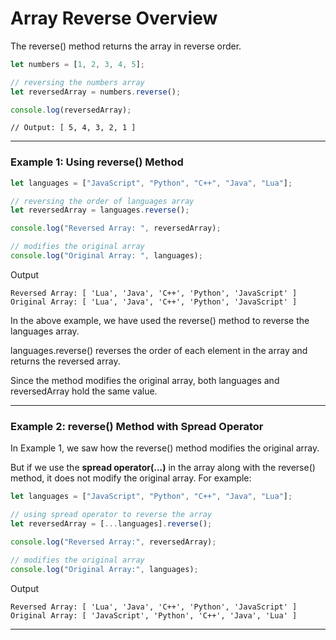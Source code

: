 # Array Reverse Overview
The reverse() method returns the array in reverse order.

```js
let numbers = [1, 2, 3, 4, 5];

// reversing the numbers array
let reversedArray = numbers.reverse();

console.log(reversedArray);
```

```
// Output: [ 5, 4, 3, 2, 1 ]
```

***

### Example 1: Using reverse() Method

```js
let languages = ["JavaScript", "Python", "C++", "Java", "Lua"];

// reversing the order of languages array
let reversedArray = languages.reverse();

console.log("Reversed Array: ", reversedArray);

// modifies the original array
console.log("Original Array: ", languages);
```

Output

```
Reversed Array: [ 'Lua', 'Java', 'C++', 'Python', 'JavaScript' ]
Original Array: [ 'Lua', 'Java', 'C++', 'Python', 'JavaScript' ]
```

In the above example, we have used the reverse() method to reverse the languages array.

languages.reverse() reverses the order of each element in the array and returns the reversed array.

Since the method modifies the original array, both languages and reversedArray hold the same value.

***

### Example 2: reverse() Method with Spread Operator

In Example 1, we saw how the reverse() method modifies the original array.

But if we use the **spread operator(...)** in the array along with the reverse() method, it does not modify the original array. For example:

```js
let languages = ["JavaScript", "Python", "C++", "Java", "Lua"];

// using spread operator to reverse the array
let reversedArray = [...languages].reverse();

console.log("Reversed Array:", reversedArray);

// modifies the original array
console.log("Original Array:", languages);
```

Output

```
Reversed Array: [ 'Lua', 'Java', 'C++', 'Python', 'JavaScript' ]
Original Array: [ 'JavaScript', 'Python', 'C++', 'Java', 'Lua' ]
```

***

